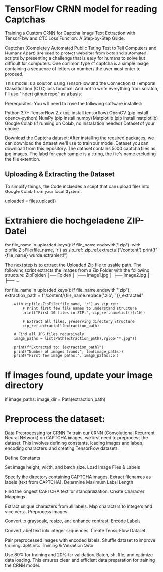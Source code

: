 # TensorFlow CRNN model for reading Captchas
Training a Custom CRNN for Captcha Image Text Extraction with TensorFlow and CTC Loss Function: A Step-by-Step Guide.

Captchas (Completely Automated Public Turing Test to Tell Computers and Humans Apart) are used to protect websites from bots and automated scripts by presenting a challenge that is easy for humans to solve but difficult for computers. One common type of captcha is a simple image containing a sequence of letters or numbers the user must enter to proceed.

This model is a solution using TensorFlow and the Connectionist Temporal Classification (CTC) loss function. And not to write everything from scratch, I'll use "indert github repo" as a basis.

Prerequisites:
You will need to have the following software installed:

Python 3.7+
TensorFlow 2.x (pip install tensorflow)
OpenCV (pip install opencv-python)
NumPy (pip install numpy)
Matplotlib (pip install matplotlib)
Google Colab (if running on Colab, no installation needed)
Dataset of your choice

Download the Captcha dataset:
After installing the required packages, we can download the dataset we'll use to train our model. Dataset you can download from this repository. The dataset contains 5000 captcha files as jpg images. The label for each sample is a string, the file's name excluding the file extention.

## Uploading & Extracting the Dataset
To simplify things, the Code incluedes a script that can upload files into Google Colab from your local System:

uploaded = files.upload()
# Extrahiere die hochgeladene ZIP-Datei
for file_name in uploaded.keys():
    if file_name.endswith(".zip"):
        with zipfile.ZipFile(file_name, 'r') as zip_ref:
            zip_ref.extractall("/content")
        print(f"{file_name} wurde extrahiert!")

The next step is to extract the Uploaded Zip file to usable path. The following script extracts the images from a Zip Folder with the following structure:
ZipFolder/
│── Folder/
│   ├── image1.jpg
│   ├── image2.jpg
│   ├── ...

for file_name in uploaded.keys():
    if file_name.endswith(".zip"):
        extraction_path = f"/content/{file_name.replace('.zip', '')}_extracted"

        with zipfile.ZipFile(file_name, 'r') as zip_ref:
            # Print first few file names to understand structure
            print("First 10 files in ZIP:", zip_ref.namelist()[:10])

            # Extract all files, preserving directory structure
            zip_ref.extractall(extraction_path)

        # Find all JPG files recursively
        image_paths = list(Path(extraction_path).rglob("*.jpg"))

        print(f"Extracted to: {extraction_path}")
        print("Number of images found:", len(image_paths))
        print("First few image paths:", image_paths[:5])

# If images found, update your image directory
if image_paths:
    image_dir = Path(extraction_path)


# Preprocess the dataset:
Data Preprocessing for CRNN
To train our CRNN (Convolutional Recurrent Neural Network) on CAPTCHA images, we first need to preprocess the dataset. This involves defining constants, loading images and labels, encoding characters, and creating TensorFlow datasets.

Define Constants

Set image height, width, and batch size.
Load Image Files & Labels

Specify the directory containing CAPTCHA images.
Extract filenames as labels (text from CAPTCHA).
Determine Maximum Label Length

Find the longest CAPTCHA text for standardization.
Create Character Mappings

Extract unique characters from all labels.
Map characters to integers and vice versa.
Preprocess Images

Convert to grayscale, resize, and enhance contrast.
Encode Labels

Convert label text into integer sequences.
Create TensorFlow Dataset

Pair preprocessed images with encoded labels.
Shuffle dataset to improve training.
Split into Training & Validation Sets

Use 80% for training and 20% for validation.
Batch, shuffle, and optimize data loading.
This ensures clean and efficient data preparation for training the CRNN model. 



